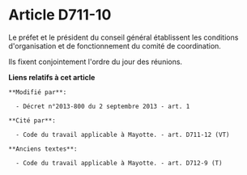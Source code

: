 # Article D711-10

Le préfet et le président du conseil général établissent les conditions d'organisation et de fonctionnement du comité de
coordination. 

Ils fixent conjointement l'ordre du jour des réunions.

**Liens relatifs à cet article**

	**Modifié par**:

	  - Décret n°2013-800 du 2 septembre 2013 - art. 1

	**Cité par**:

	  - Code du travail applicable à Mayotte. - art. D711-12 (VT)

	**Anciens textes**:

	  - Code du travail applicable à Mayotte. - art. D712-9 (T)
